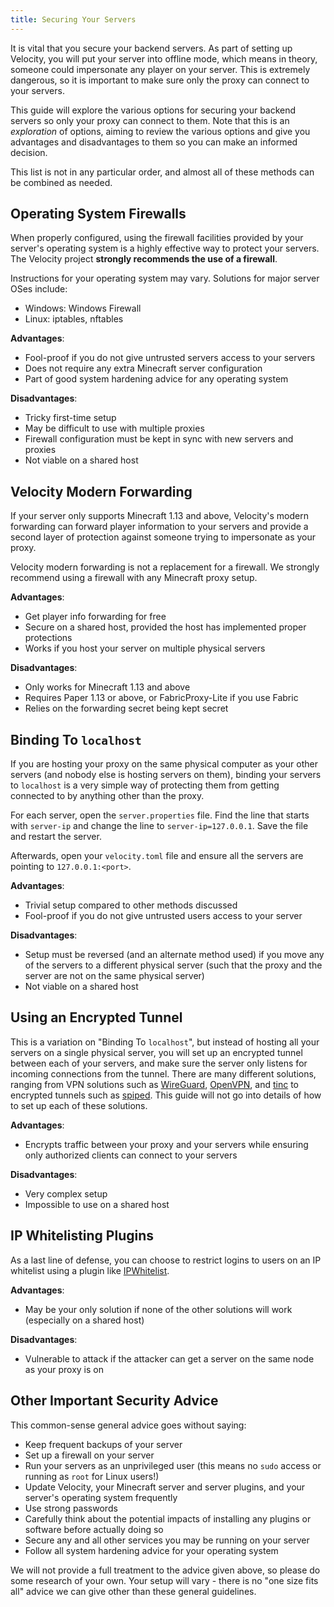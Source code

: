 ```yaml
---
title: Securing Your Servers
---
```


It is vital that you secure your backend servers. As part of setting up Velocity, you will put your server into offline mode, which means in theory, someone could impersonate any player on your server. This is extremely dangerous, so it is important to make sure only the proxy can connect to your servers.

This guide will explore the various options for securing your backend servers so only your proxy can connect to them. Note that this is an _exploration_ of options, aiming to review the various options and give you advantages and disadvantages to them so you can make an informed decision.

This list is not in any particular order, and almost all of these methods can be combined as needed.

## Operating System Firewalls

When properly configured, using the firewall facilities provided by your server's operating system is a highly effective way to protect your servers. The Velocity project **strongly recommends the use of a firewall**.

Instructions for your operating system may vary. Solutions for major server OSes include:

* Windows: Windows Firewall
* Linux: iptables, nftables

**Advantages**:

* Fool-proof if you do not give untrusted servers access to your servers
* Does not require any extra Minecraft server configuration
* Part of good system hardening advice for any operating system

**Disadvantages**:

* Tricky first-time setup
* May be difficult to use with multiple proxies
* Firewall configuration must be kept in sync with new servers and proxies
* Not viable on a shared host

## Velocity Modern Forwarding

If your server only supports Minecraft 1.13 and above, Velocity's modern forwarding can forward player information to your servers and provide a second layer of protection against someone trying to impersonate as your proxy.

<Caution>
  Velocity modern forwarding is not a replacement for a firewall. We strongly recommend
  using a firewall with any Minecraft proxy setup.
</Caution>

**Advantages**:

* Get player info forwarding for free
* Secure on a shared host, provided the host has implemented proper protections
* Works if you host your server on multiple physical servers

**Disadvantages**:

* Only works for Minecraft 1.13 and above
* Requires Paper 1.13 or above, or FabricProxy-Lite if you use Fabric
* Relies on the forwarding secret being kept secret

## Binding To `localhost`

If you are hosting your proxy on the same physical computer as your other servers (and nobody else is hosting servers on them), binding your servers to `localhost` is a very simple way of protecting them from getting connected to by anything other than the proxy.

For each server, open the `server.properties` file. Find the line that starts with `server-ip` and change the line to `server-ip=127.0.0.1`. Save the file and restart the server.

Afterwards, open your `velocity.toml` file and ensure all the servers are pointing to `127.0.0.1:<port>`.

**Advantages**:

* Trivial setup compared to other methods discussed
* Fool-proof if you do not give untrusted users access to your server

**Disadvantages**:

* Setup must be reversed (and an alternate method used) if you move any of the servers to a different physical server (such that the proxy and the server are not on the same physical server)
* Not viable on a shared host

## Using an Encrypted Tunnel

This is a variation on "Binding To `localhost`", but instead of hosting all your servers on a single physical server, you will set up an encrypted tunnel between each of your servers, and make sure the server only listens for incoming connections from the tunnel. There are many different solutions, ranging from VPN solutions such as [WireGuard](https://www.wireguard.com), [OpenVPN](https://openvpn.net/), and [tinc](https://www.tinc-vpn.org/) to encrypted tunnels such as [spiped](https://www.tarsnap.com/spiped.html). This guide will not go into details of how to set up each of these solutions.

**Advantages**:

* Encrypts traffic between your proxy and your servers while ensuring only authorized clients can connect to your servers

**Disadvantages**:

* Very complex setup
* Impossible to use on a shared host

## IP Whitelisting Plugins

As a last line of defense, you can choose to restrict logins to users on an IP whitelist using a plugin like [IPWhitelist](https://www.spigotmc.org/resources/ipwhitelist.61/).

**Advantages**:

* May be your only solution if none of the other solutions will work (especially on a shared host)

**Disadvantages**:

* Vulnerable to attack if the attacker can get a server on the same node as your proxy is on

## Other Important Security Advice

This common-sense general advice goes without saying:

* Keep frequent backups of your server
* Set up a firewall on your server
* Run your servers as an unprivileged user (this means no `sudo` access or running as
  `root` for Linux users!)
* Update Velocity, your Minecraft server and server plugins, and your server's operating
  system frequently
* Use strong passwords
* Carefully think about the potential impacts of installing any plugins or software
  before actually doing so
* Secure any and all other services you may be running on your server
* Follow all system hardening advice for your operating system

We will not provide a full treatment to the advice given above, so please do some research
of your own. Your setup will vary - there is no "one size fits all" advice we can give
other than these general guidelines.

